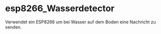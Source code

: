 # esp8266_Wasserdetector
Verwendet ein ESP8266 um bei Wasser auf dem Boden eine Nachricht zu senden.
